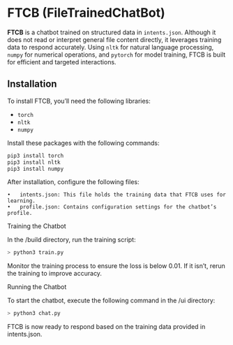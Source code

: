 # FTCB (FileTrainedChatBot)

**FTCB** is a chatbot trained on structured data in `intents.json`. Although it does not read or interpret general file content directly, it leverages training data to respond accurately. Using `nltk` for natural language processing, `numpy` for numerical operations, and `pytorch` for model training, FTCB is built for efficient and targeted interactions.

## Installation

To install FTCB, you’ll need the following libraries:
- `torch`
- `nltk`
- `numpy`

Install these packages with the following commands:

```bash
pip3 install torch
pip3 install nltk
pip3 install numpy
```

After installation, configure the following files:

	•	intents.json: This file holds the training data that FTCB uses for learning.
	•	profile.json: Contains configuration settings for the chatbot’s profile.

Training the Chatbot

In the /build directory, run the training script:

```bash
> python3 train.py
```

Monitor the training process to ensure the loss is below 0.01. If it isn’t, rerun the training to improve accuracy.

Running the Chatbot

To start the chatbot, execute the following command in the /ui directory:

```bash
> python3 chat.py
```

FTCB is now ready to respond based on the training data provided in intents.json.

